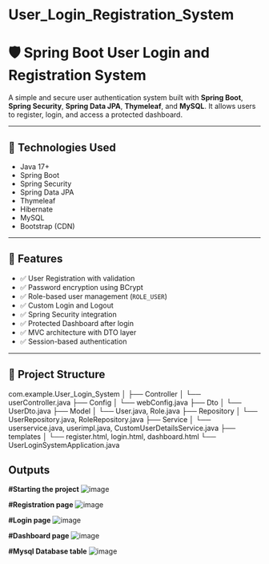 # User_Login_Registration_System

# 🛡️ Spring Boot User Login and Registration System

A simple and secure user authentication system built with **Spring Boot**, **Spring Security**, **Spring Data JPA**, **Thymeleaf**, and **MySQL**. It allows users to register, login, and access a protected dashboard.

---

## 🔧 Technologies Used

- Java 17+
- Spring Boot
- Spring Security
- Spring Data JPA
- Thymeleaf
- Hibernate
- MySQL
- Bootstrap (CDN)

---

## 📌 Features

- ✅ User Registration with validation
- ✅ Password encryption using BCrypt
- ✅ Role-based user management (`ROLE_USER`)
- ✅ Custom Login and Logout
- ✅ Spring Security integration
- ✅ Protected Dashboard after login
- ✅ MVC architecture with DTO layer
- ✅ Session-based authentication

---

## 📁 Project Structure

com.example.User_Login_System
│
├── Controller
│ └── userController.java
├── Config
│ └── webConfig.java
├── Dto
│ └── UserDto.java
├── Model
│ └── User.java, Role.java
├── Repository
│ └── UserRepository.java, RoleRepository.java
├── Service
│ └── userservice.java, userimpl.java, CustomUserDetailsService.java
├── templates
│ └── register.html, login.html, dashboard.html
└── UserLoginSystemApplication.java

## Outputs

**#Starting the project**
![image](https://github.com/user-attachments/assets/caaf86ba-fa80-4801-abe3-9d63fff342dd)

**#Registration page**
![image](https://github.com/user-attachments/assets/26bfd3be-48bb-44ee-bec4-56a37c25385c)

**#Login page**
![image](https://github.com/user-attachments/assets/f481ec90-64b4-4bd6-82b0-f7a4f38ff5ef)

**#Dashboard page**
![image](https://github.com/user-attachments/assets/0c2c14a0-8da5-4e6f-b35f-16db8baf3e83)

**#Mysql Database table**
![image](https://github.com/user-attachments/assets/16b489cf-1732-4e0a-af90-252b81ab9342)



